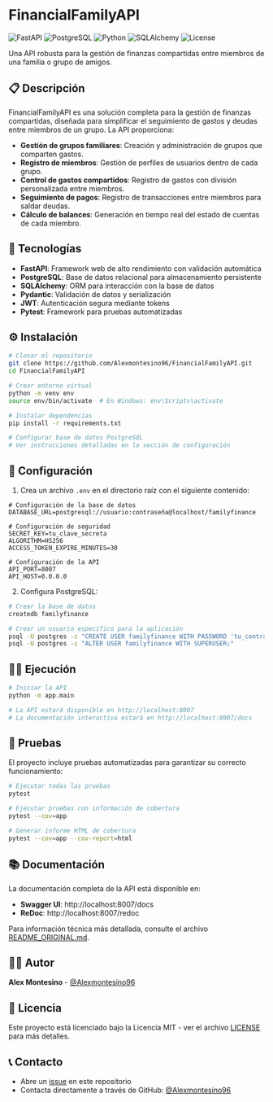 # FinancialFamilyAPI

![FastAPI](https://img.shields.io/badge/FastAPI-005571?style=for-the-badge&logo=fastapi)
![PostgreSQL](https://img.shields.io/badge/PostgreSQL-316192?style=for-the-badge&logo=postgresql&logoColor=white)
![Python](https://img.shields.io/badge/Python-3776AB?style=for-the-badge&logo=python&logoColor=white)
![SQLAlchemy](https://img.shields.io/badge/SQLAlchemy-CC2927?style=for-the-badge&logo=sqlalchemy&logoColor=white)
![License](https://img.shields.io/badge/License-MIT-yellow.svg)

Una API robusta para la gestión de finanzas compartidas entre miembros de una familia o grupo de amigos.

## 📋 Descripción

FinancialFamilyAPI es una solución completa para la gestión de finanzas compartidas, diseñada para simplificar el seguimiento de gastos y deudas entre miembros de un grupo. La API proporciona:

- **Gestión de grupos familiares**: Creación y administración de grupos que comparten gastos.
- **Registro de miembros**: Gestión de perfiles de usuarios dentro de cada grupo.
- **Control de gastos compartidos**: Registro de gastos con división personalizada entre miembros.
- **Seguimiento de pagos**: Registro de transacciones entre miembros para saldar deudas.
- **Cálculo de balances**: Generación en tiempo real del estado de cuentas de cada miembro.

## 🚀 Tecnologías

- **FastAPI**: Framework web de alto rendimiento con validación automática
- **PostgreSQL**: Base de datos relacional para almacenamiento persistente
- **SQLAlchemy**: ORM para interacción con la base de datos
- **Pydantic**: Validación de datos y serialización
- **JWT**: Autenticación segura mediante tokens
- **Pytest**: Framework para pruebas automatizadas

## ⚙️ Instalación

```bash
# Clonar el repositorio
git clone https://github.com/Alexmontesino96/FinancialFamilyAPI.git
cd FinancialFamilyAPI

# Crear entorno virtual
python -m venv env
source env/bin/activate  # En Windows: env\Scripts\activate

# Instalar dependencias
pip install -r requirements.txt

# Configurar base de datos PostgreSQL
# Ver instrucciones detalladas en la sección de configuración
```

## 🔧 Configuración

1. Crea un archivo `.env` en el directorio raíz con el siguiente contenido:

```
# Configuración de la base de datos
DATABASE_URL=postgresql://usuario:contraseña@localhost/familyfinance

# Configuración de seguridad
SECRET_KEY=tu_clave_secreta
ALGORITHM=HS256
ACCESS_TOKEN_EXPIRE_MINUTES=30

# Configuración de la API
API_PORT=8007
API_HOST=0.0.0.0
```

2. Configura PostgreSQL:

```bash
# Crear la base de datos
createdb familyfinance

# Crear un usuario específico para la aplicación
psql -U postgres -c "CREATE USER familyfinance WITH PASSWORD 'tu_contraseña_segura';"
psql -U postgres -c "ALTER USER familyfinance WITH SUPERUSER;"
```

## 🏃‍♂️ Ejecución

```bash
# Iniciar la API
python -m app.main

# La API estará disponible en http://localhost:8007
# La documentación interactiva estará en http://localhost:8007/docs
```

## 🧪 Pruebas

El proyecto incluye pruebas automatizadas para garantizar su correcto funcionamiento:

```bash
# Ejecutar todas las pruebas
pytest

# Ejecutar pruebas con información de cobertura
pytest --cov=app

# Generar informe HTML de cobertura
pytest --cov=app --cov-report=html
```

## 📚 Documentación

La documentación completa de la API está disponible en:

- **Swagger UI**: http://localhost:8007/docs
- **ReDoc**: http://localhost:8007/redoc

Para información técnica más detallada, consulte el archivo [README_ORIGINAL.md](README_ORIGINAL.md).

## 👨‍💻 Autor

**Alex Montesino** - [@Alexmontesino96](https://github.com/Alexmontesino96)

## 📄 Licencia

Este proyecto está licenciado bajo la Licencia MIT - ver el archivo [LICENSE](LICENSE) para más detalles.

## 📞 Contacto

- Abre un [issue](https://github.com/Alexmontesino96/FinancialFamilyAPI/issues) en este repositorio
- Contacta directamente a través de GitHub: [@Alexmontesino96](https://github.com/Alexmontesino96) 